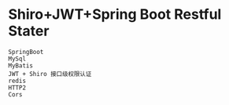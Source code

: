 # Shiro+JWT+Spring Boot Restful Stater

    SpringBoot
    MySql
    MyBatis
    JWT + Shiro 接口级权限认证 
    redis
    HTTP2
    Cors

